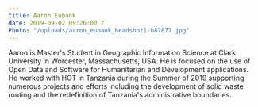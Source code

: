 ```yaml
---
title: Aaron Eubank
date: 2019-09-02 09:26:00 Z
Photo: "/uploads/aaron_eubank_headshot1-b87877.jpg"
---
```


Aaron is Master's Student in Geographic Information Science at Clark University in Worcester, Massachusetts, USA. He is focused on the use of Open Data and Software for Humanitarian and Development applications. He worked with HOT in Tanzania during the Summer of 2019 supporting numerous projects and efforts including the development of solid waste routing and the redefinition of Tanzania's administrative boundaries.